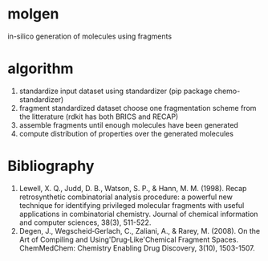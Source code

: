# molgen
in-silico generation of molecules using fragments

# algorithm

1. standardize input dataset using standardizer (pip package chemo-standardizer)
2. fragment standardized dataset
   choose one fragmentation scheme from the litterature
   (rdkit has both BRICS and RECAP)
3. assemble fragments until enough molecules have been generated
4. compute distribution of properties over the generated molecules

# Bibliography
1. Lewell, X. Q., Judd, D. B., Watson, S. P., & Hann, M. M. (1998). Recap retrosynthetic combinatorial analysis procedure: a powerful new technique for identifying privileged molecular fragments with useful applications in combinatorial chemistry. Journal of chemical information and computer sciences, 38(3), 511-522.
2. Degen, J., Wegscheid‐Gerlach, C., Zaliani, A., & Rarey, M. (2008). On the Art of Compiling and Using'Drug‐Like'Chemical Fragment Spaces. ChemMedChem: Chemistry Enabling Drug Discovery, 3(10), 1503-1507.
